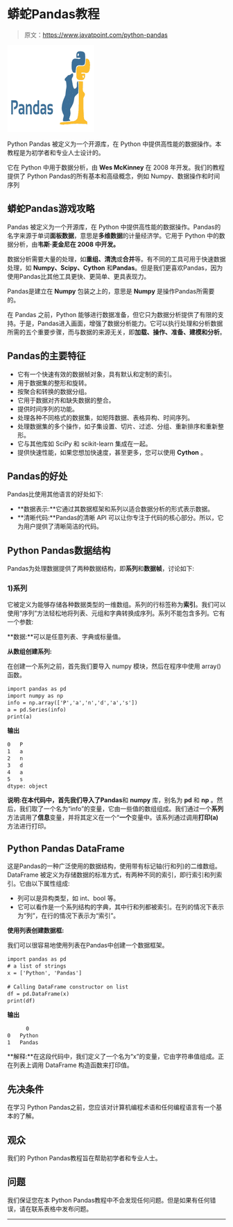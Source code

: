 # 蟒蛇Pandas教程

> 原文：<https://www.javatpoint.com/python-pandas>

![Python Pandas](img/2bb5e49c9022086bf0de4bc21aa99dba.png)

Python Pandas 被定义为一个开源库，在 Python 中提供高性能的数据操作。本教程是为初学者和专业人士设计的。

它在 Python 中用于数据分析，由 **Wes McKinney** 在 2008 年开发。我们的教程提供了 Python Pandas的所有基本和高级概念，例如 Numpy、数据操作和时间序列

## 蟒蛇Pandas游戏攻略

Pandas 被定义为一个开源库，在 Python 中提供高性能的数据操作。Pandas的名字来源于单词**面板数据**，意思是**多维数据**的计量经济学。它用于 Python 中的数据分析，由**韦斯·麦金尼在 **2008** 中开发。**

数据分析需要大量的处理，如**重组、清洗**或**合并**等。有不同的工具可用于快速数据处理，如 **Numpy、Scipy、Cython** 和**Pandas**。但是我们更喜欢Pandas，因为使用Pandas比其他工具更快、更简单、更具表现力。

Pandas是建立在 **Numpy** 包装之上的，意思是 **Numpy** 是操作Pandas所需要的。

在 Pandas 之前，Python 能够进行数据准备，但它只为数据分析提供了有限的支持。于是，Pandas进入画面，增强了数据分析能力。它可以执行处理和分析数据所需的五个重要步骤，而与数据的来源无关，即**加载、操作、准备、建模和分析**。

## Pandas的主要特征

*   它有一个快速有效的数据帧对象，具有默认和定制的索引。
*   用于数据集的整形和旋转。
*   按聚合和转换的数据分组。
*   它用于数据对齐和缺失数据的整合。
*   提供时间序列的功能。
*   处理各种不同格式的数据集，如矩阵数据、表格异构、时间序列。
*   处理数据集的多个操作，如子集设置、切片、过滤、分组、重新排序和重新整形。
*   它与其他库如 SciPy 和 scikit-learn 集成在一起。
*   提供快速性能，如果您想加快速度，甚至更多，您可以使用 **Cython** 。

## Pandas的好处

Pandas比使用其他语言的好处如下:

*   **数据表示:**它通过其数据框架和系列以适合数据分析的形式表示数据。
*   **清晰代码:**Pandas的清晰 API 可以让你专注于代码的核心部分。所以，它为用户提供了清晰简洁的代码。

## Python Pandas数据结构

Pandas为处理数据提供了两种数据结构，即**系列**和**数据帧**，讨论如下:

### 1)系列

它被定义为能够存储各种数据类型的一维数组。系列的行标签称为**索引**。我们可以使用“序列”方法轻松地将列表、元组和字典转换成序列。系列不能包含多列。它有一个参数:

**数据:**可以是任意列表、字典或标量值。

**从数组创建系列:**

在创建一个系列之前，首先我们要导入 numpy 模块，然后在程序中使用 array()函数。

```
import pandas as pd
import numpy as np
info = np.array(['P','a','n','d','a','s'])
a = pd.Series(info)
print(a)

```

**输出**

```
0   P
1   a
2   n
3   d
4   a
5   s
dtype: object

```

**说明:**在本代码中，首先我们导入了**Pandas**和 **numpy** 库，别名为 **pd** 和 **np** 。然后，我们取了一个名为“info”的变量，它由一些值的数组组成。我们通过一个**系列**方法调用了**信息**变量，并将其定义在一个“**一个**变量中。该系列通过调用**打印(a)** 方法进行打印。

## Python Pandas DataFrame

这是Pandas的一种广泛使用的数据结构，使用带有标记轴(行和列)的二维数组。DataFrame 被定义为存储数据的标准方式，有两种不同的索引，即行索引和列索引。它由以下属性组成:

*   列可以是异构类型，如 int、bool 等。
*   它可以看作是一个系列结构的字典，其中行和列都被索引。在列的情况下表示为“列”，在行的情况下表示为“索引”。

**使用列表创建数据框:**

我们可以很容易地使用列表在Pandas中创建一个数据框架。

```
import pandas as pd
# a list of strings
x = ['Python', 'Pandas']

# Calling DataFrame constructor on list
df = pd.DataFrame(x)
print(df)

```

**输出**

```
      0
0   Python
1   Pandas

```

**解释:**在这段代码中，我们定义了一个名为“x”的变量，它由字符串值组成。正在列表上调用 DataFrame 构造函数来打印值。

## 先决条件

在学习 Python Pandas之前，您应该对计算机编程术语和任何编程语言有一个基本的了解。

## 观众

我们的 Python Pandas教程旨在帮助初学者和专业人士。

## 问题

我们保证您在本 Python Pandas教程中不会发现任何问题。但是如果有任何错误，请在联系表格中发布问题。

* * *